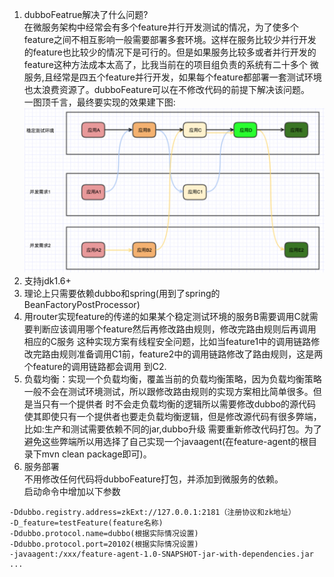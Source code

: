 1. dubboFeatrue解决了什么问题?      
    在微服务架构中经常会有多个feature并行开发测试的情况，为了使多个feature之间不相互影响一般需要部署多套环境。这样在服务比较少并行开发
的feature也比较少的情况下是可行的。但是如果服务比较多或者并行开发的feature这种方法成本太高了，比我当前在的项目组负责的系统有二十多个
微服务,且经常是四五个feature并行开发，如果每个feature都部署一套测试环境也太浪费资源了。dubboFeature可以在不修改代码的前提下解决该问题。     
     一图顶千言，最终要实现的效果建下图:     
 ![](z.png)     
1. 支持jdk1.6+
1. 理论上只需要依赖dubbo和spring(用到了spring的BeanFactoryPostProcessor)
1. 用router实现feature的传递的如果某个稳定测试环境的服务B需要调用C就需要判断应该调用哪个feature然后再修改路由规则，修改完路由规则后再调用相应的C服务
这种实现方案有线程安全问题，比如当feature1中的调用链路修改完路由规则准备调用C1前，feature2中的调用链路修改了路由规则，这是两个feature的调用链路都会调用
到C2.
1. 负载均衡：实现一个负载均衡，覆盖当前的负载均衡策略，因为负载均衡策略一般不会在测试环境测试，所以跟修改路由规则的实现方案相比简单很多。但是当只有一个提供者
时不会走负载均衡的逻辑所以需要修改dubbo的源代码使其即使只有一个提供者也要走负载均衡逻辑，但是修改源代码有很多弊端，比如:生产和测试需要依赖不同的jar,dubbo升级
需要重新修改代码打包。为了避免这些弊端所以用选择了自己实现一个javaagent(在feature-agent的根目录下mvn clean package即可)。
1. 服务部署      
不用修改任何代码将dubboFeature打包，并添加到微服务的依赖。    
启动命令中增加以下参数      
``` 
-Ddubbo.registry.address=zkExt://127.0.0.1:2181（注册协议和zk地址）
-D_feature=testFeature(feature名称)
-Ddubbo.protocol.name=dubbo(根据实际情况设置) 
-Ddubbo.protocol.port=20102(根据实际情况设置) 
-javaagent:/xxx/feature-agent-1.0-SNAPSHOT-jar-with-dependencies.jar
...
```

